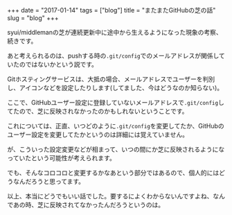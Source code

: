 +++
date = "2017-01-14"
tags = ["blog"]
title = "またまたGitHubの芝の話"
slug = "blog"
+++

syui/middlemanの芝が連続更新中に途中から生えるようになった現象の考察、続きです。

あと考えられるのは、pushする時の`.git/config`でのメールアドレスが関係していたのではないかという説です。

Gitホスティングサービスは、大抵の場合、メールアドレスでユーザーを判別し、アイコンなどを設定したりします(してました、今はどうなのか知らない)。

ここで、GitHubユーザー設定に登録していないメールアドレスで`.git/config`してたので、芝に反映されなかったのかもしれないということです。

これについては、正直、いつどのように`.git/config`を変更してたか、GitHubのユーザー設定を変更してたかというのは詳細には覚えていません。

が、こういった設定変更などが相まって、いつの間にか芝に反映されるようになっていたという可能性が考えられます。

でも、そんなコロコロと変更するかなあという部分ではあるので、個人的にはどうなんだろうと思ってます。

以上、本当にどうでもいい話でした。要するによくわからないんですよね、なんであの時、芝に反映されてなかったんだろうというのは。
		
